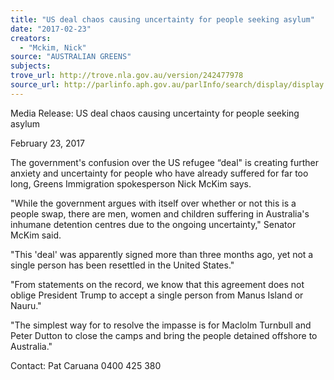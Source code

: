 ```yaml
---
title: "US deal chaos causing uncertainty for people seeking asylum"
date: "2017-02-23"
creators:
  - "Mckim, Nick"
source: "AUSTRALIAN GREENS"
subjects:
trove_url: http://trove.nla.gov.au/version/242477978
source_url: http://parlinfo.aph.gov.au/parlInfo/search/display/display.w3p;query=Id%3A%22media/pressrel/5124137%22
---
```


 

 Media Release: US deal chaos causing uncertainty for people seeking asylum 

 February 23, 2017 

 The government's confusion over the US refugee “deal" is creating further anxiety and  uncertainty for people who have already suffered for far too long, Greens Immigration  spokesperson Nick McKim says. 

 "While the government argues with itself over whether or not this is a people swap, there are  men, women and children suffering in Australia's inhumane detention centres due to the  ongoing uncertainty," Senator McKim said. 

 "This 'deal' was apparently signed more than three months ago, yet not a single person has  been resettled in the United States." 

 "From statements on the record, we know that this agreement does not oblige President  Trump to accept a single person from Manus Island or Nauru." 

 "The simplest way for to resolve the impasse is for Maclolm Turnbull and Peter Dutton to  close the camps and bring the people detained offshore to Australia." 

 Contact: Pat Caruana 0400 425 380   

